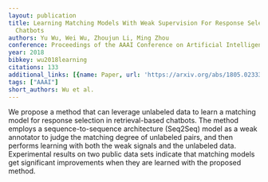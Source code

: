 ```yaml
---
layout: publication
title: Learning Matching Models With Weak Supervision For Response Selection In Retrieval-based
  Chatbots
authors: Yu Wu, Wei Wu, Zhoujun Li, Ming Zhou
conference: Proceedings of the AAAI Conference on Artificial Intelligence
year: 2018
bibkey: wu2018learning
citations: 133
additional_links: [{name: Paper, url: 'https://arxiv.org/abs/1805.02333'}]
tags: ["AAAI"]
short_authors: Wu et al.
---
```

We propose a method that can leverage unlabeled data to learn a matching
model for response selection in retrieval-based chatbots. The method employs a
sequence-to-sequence architecture (Seq2Seq) model as a weak annotator to judge
the matching degree of unlabeled pairs, and then performs learning with both
the weak signals and the unlabeled data. Experimental results on two public
data sets indicate that matching models get significant improvements when they
are learned with the proposed method.